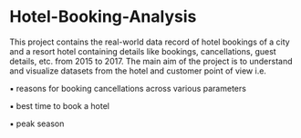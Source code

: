 # Hotel-Booking-Analysis
This project contains the real-world data record of hotel bookings of a city and a resort hotel containing details like bookings, cancellations, guest details, etc. from 2015 to 2017. The main aim of the project is to understand and visualize datasets from the hotel and customer point of view i.e.

▪ reasons for booking cancellations across various parameters

▪ best time to book a hotel

▪ peak season


 



